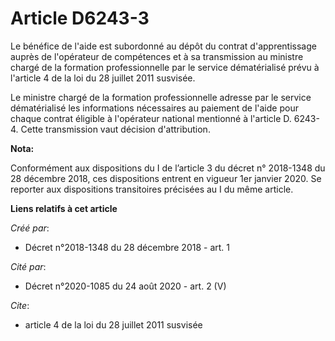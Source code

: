 # Article D6243-3

Le bénéfice de l'aide est subordonné au dépôt du contrat d'apprentissage auprès de l'opérateur de compétences et à sa
transmission au ministre chargé de la formation professionnelle par le service dématérialisé prévu à l'article 4 de la loi du
28 juillet 2011 susvisée.

Le ministre chargé de la formation professionnelle adresse par le service dématérialisé les informations nécessaires au
paiement de l'aide pour chaque contrat éligible à l'opérateur national mentionné à l'article D. 6243-4. Cette transmission
vaut décision d'attribution.

**Nota:**

Conformément aux dispositions du I de l’article 3 du décret n° 2018-1348 du 28 décembre 2018, ces dispositions entrent en
vigueur 1er janvier 2020. Se reporter aux dispositions transitoires précisées au I du même article.

**Liens relatifs à cet article**

_Créé par_:

  - Décret n°2018-1348 du 28 décembre 2018 - art. 1

_Cité par_:

  - Décret n°2020-1085 du 24 août 2020 - art. 2 (V)

_Cite_:

  - article 4 de la loi du 28 juillet 2011 susvisée
